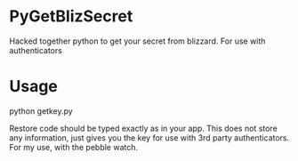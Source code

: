 PyGetBlizSecret
===============

Hacked together python to get your secret from blizzard. For use with authenticators


Usage
===

python getkey.py <serial> <restore code>

Restore code should be typed exactly as in your app. This does not store any information, just gives you the key for use with 3rd party authenticators. For my use, with the pebble watch.

